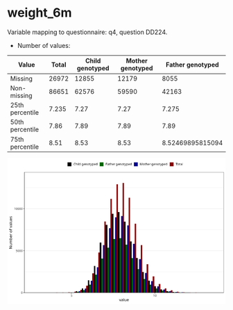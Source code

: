 # weight_6m
Variable mapping to questionnaire: q4, question DD224.
- Number of values:

| Value | Total | Child genotyped | Mother genotyped | Father genotyped |
| ----- | ----- | --------------- | ---------------- | ---------------- |
| Missing | 26972 | 12855 | 12179 | 8055 |
| Non-missing | 86651 | 62576 | 59590 | 42163 |
| 25th percentile | 7.235 | 7.27 | 7.27 | 7.275 |
| 50th percentile | 7.86 | 7.89 | 7.89 | 7.89 |
| 75th percentile | 8.51 | 8.53 | 8.53 | 8.52469895815094 |



![](weight_6m_n.png)



